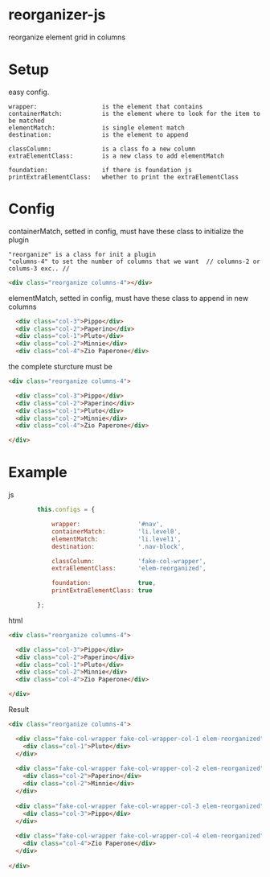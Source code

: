 # reorganizer-js
reorganize element grid in columns

# Setup

easy config.

``` 
wrapper:                  is the element that contains
containerMatch: 	      is the element where to look for the item to be matched
elementMatch: 	          is single element match
destination:              is the element to append

classColumn: 	          is a class fo a new column
extraElementClass:        is a new class to add elementMatch

foundation:               if there is foundation js
printExtraElementClass:   whether to print the extraElementClass
```

# Config

containerMatch, setted in config, must have these class to initialize the plugin

``` 
"reorganize" is a class for init a plugin
"columns-4" to set the number of columns that we want  // columns-2 or colums-3 exc.. //
``` 

``` html
<div class="reorganize columns-4"></div>
``` 

elementMatch, setted in config, must have these class to append in new columns

``` html
  <div class="col-3">Pippo</div>
  <div class="col-2">Paperino</div>
  <div class="col-1">Pluto</div>
  <div class="col-2">Minnie</div>
  <div class="col-4">Zio Paperone</div>
``` 

the complete sturcture must be

``` html
<div class="reorganize columns-4">

  <div class="col-3">Pippo</div>
  <div class="col-2">Paperino</div>
  <div class="col-1">Pluto</div>
  <div class="col-2">Minnie</div>
  <div class="col-4">Zio Paperone</div>

</div>
``` 

# Example

js
``` javascript
        this.configs = {

            wrapper: 		        '#nav',
            containerMatch: 	    'li.level0',
            elementMatch: 	        'li.level1',
            destination:            '.nav-block',

            classColumn: 	        'fake-col-wrapper',
            extraElementClass:      'elem-reorganized',

            foundation:             true,
            printExtraElementClass: true

        };
```
html
``` html
<div class="reorganize columns-4">

  <div class="col-3">Pippo</div>
  <div class="col-2">Paperino</div>
  <div class="col-1">Pluto</div>
  <div class="col-2">Minnie</div>
  <div class="col-4">Zio Paperone</div>

</div>
``` 

Result

``` html
<div class="reorganize columns-4">

  <div class="fake-col-wrapper fake-col-wrapper-col-1 elem-reorganized">
    <div class="col-1">Pluto</div>
  </div>
  
  <div class="fake-col-wrapper fake-col-wrapper-col-2 elem-reorganized">
    <div class="col-2">Paperino</div>
    <div class="col-2">Minnie</div>
  </div>
  
  <div class="fake-col-wrapper fake-col-wrapper-col-3 elem-reorganized">
    <div class="col-3">Pippo</div>
  </div>
  
  <div class="fake-col-wrapper fake-col-wrapper-col-4 elem-reorganized">
    <div class="col-4">Zio Paperone</div>
  </div>
  
</div>
``` 
